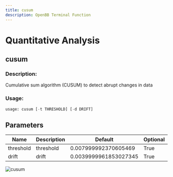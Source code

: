 ```yaml
---
title: cusum
description: OpenBB Terminal Function
---
```


# Quantitative Analysis

## cusum

### Description: 

Cumulative sum algorithm (CUSUM) to detect abrupt changes in data

### Usage: 
```python
usage: cusum [-t THRESHOLD] [-d DRIFT]
```

## Parameters

| Name | Description | Default | Optional | Choices |
| ---- | ----------- | ------- | -------- | ------- |
| threshold | threshold | 0.007999992370605469 | True | None |
| drift | drift | 0.0039999961853027345 | True | None |


![cusum](https://user-images.githubusercontent.com/46355364/154306207-d68f53f4-2f9a-4c1a-8e0e-b83d49938759.png)

